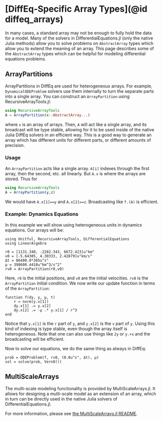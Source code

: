 # [DiffEq-Specific Array Types](@id diffeq_arrays)

In many cases, a standard array may not be enough to fully hold the data for a
model. Many of the solvers in DifferentialEquations.jl (only the native Julia
methods) allow you to solve problems on `AbstractArray` types which allow you
to extend the meaning of an array. This page describes some of the `AbstractArray`
types which can be helpful for modeling differential equations problems.

## ArrayPartitions

ArrayPartitions in DiffEq are used for heterogeneous arrays. For example,
`DynamicalODEProblem` solvers use them internally to turn the separate parts
into a single array. You can construct an `ArrayPartition` using RecursiveArrayTools.jl:

```julia
using RecursiveArrayTools
A = ArrayPartition(x::AbstractArray...)
```

where `x` is an array of arrays. Then, `A` will act like a single array, and its
broadcast will be type stable, allowing for it to be used inside of the native Julia
DiffEq solvers in an efficient way. This is a good way to generate an array which
has different units for different parts, or different amounts of precision.

### Usage

An `ArrayPartition` acts like a single array. `A[i]` indexes through the first
array, then the second, etc. all linearly. But `A.x` is where the arrays are stored.
Thus for

```julia
using RecursiveArrayTools
A = ArrayPartition(y,z)
```

We would have `A.x[1]==y` and `A.x[2]==z`. Broadcasting like `f.(A)` is efficient.

### Example: Dynamics Equations

In this example we will show using heterogeneous units in dynamics equations. Our
arrays will be:

```@example diffeq_arrays
using Unitful, RecursiveArrayTools, DifferentialEquations
using LinearAlgebra

r0 = [1131.340, -2282.343, 6672.423]u"km"
v0 = [-5.64305, 4.30333, 2.42879]u"km/s"
Δt = 86400.0*365u"s"
μ = 398600.4418u"km^3/s^2"
rv0 = ArrayPartition(r0,v0)
```

Here, `r0` is the initial positions, and `v0` are the initial velocities. `rv0`
is the `ArrayPartition` initial condition. We now write our update function in
terms of the `ArrayPartition`:

```@example diffeq_arrays
function f(dy, y, μ, t)
    r = norm(y.x[1])
    dy.x[1] .= y.x[2]
    dy.x[2] .= -μ .* y.x[1] / r^3
end
```

Notice that `y.x[1]` is the `r` part of `y`, and `y.x[2]` is the `v` part of `y`.
Using this kind of indexing is type stable, even though the array itself is
heterogeneous. Note that one can also use things like `2y` or `y.+x` and the
broadcasting will be efficient.

Now to solve our equations, we do the same thing as always in DiffEq:

```@example diffeq_arrays
prob = ODEProblem(f, rv0, (0.0u"s", Δt), μ)
sol = solve(prob, Vern8())
```

## MultiScaleArrays

The multi-scale modeling functionality is provided by MultiScaleArrays.jl. It
allows for designing a multi-scale model as an extension of an array, which in
turn can be directly used in the native Julia solvers of DifferentialEquations.jl.

For more information, please see [the MultiScaleArrays.jl README](https://github.com/SciML/MultiScaleArrays.jl).
